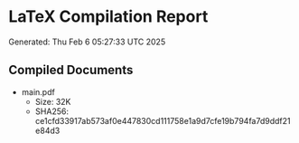 # LaTeX Compilation Report
Generated: Thu Feb  6 05:27:33 UTC 2025
## Compiled Documents
- main.pdf
  - Size: 32K
  - SHA256: ce1cfd33917ab573af0e447830cd111758e1a9d7cfe19b794fa7d9ddf21e84d3
